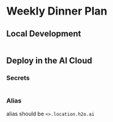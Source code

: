 # Weekly Dinner Plan



## Local Development
```shell script

```

## Deploy in the AI Cloud

### Secrets
```

```

### Alias
alias should be `<>.location.h2o.ai`
